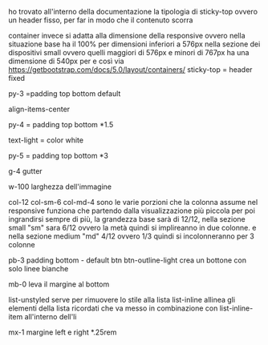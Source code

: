 ho trovato all'interno della documentazione la tipologia di sticky-top ovvero un header fisso, per far in modo che il contenuto scorra


container invece si adatta alla dimensione della responsive ovvero nella situazione base ha il 100% per dimensioni inferiori a 576px nella sezione dei dispositivi small ovvero quelli maggiori di 576px e minori di 767px ha una dimensione di 540px per e così via https://getbootstrap.com/docs/5.0/layout/containers/
sticky-top = header fixed

py-3 =padding top bottom default

align-items-center 

py-4 = padding top bottom *1.5

text-light = color white

py-5 = padding top bottom *3

g-4 gutter


w-100 larghezza dell'immagine

col-12 col-sm-6 col-md-4 sono le varie porzioni che la colonna assume nel responsive
funziona che partendo dalla visualizzazione più piccola per poi ingrandirsi sempre di più, la grandezza base sarà di 12/12, nella sezione small "sm" sara 6/12 ovvero la metà quindi si implireanno in due colonne. e nella sezione medium "md" 4/12 ovvero 1/3 quindi si incolonneranno per 3 colonne

pb-3 padding bottom - default
btn btn-outline-light
crea  un bottone con solo linee bianche 

mb-0 leva il margine al bottom 

list-unstyled serve per rimuovere lo stile alla lista
list-inline allinea gli elementi della lista 
    ricordati che va messo in combinazione con list-inline-item all'interno dell'li

mx-1 margine left e right *.25rem